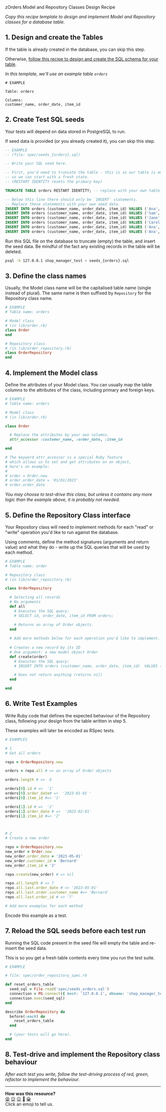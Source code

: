 zOrders Model and Repository Classes Design Recipe

_Copy this recipe template to design and implement Model and Repository classes for a database table._

## 1. Design and create the Tables

If the table is already created in the database, you can skip this step.

Otherwise, [follow this recipe to design and create the SQL schema for your table](./single_table_design_recipe_template.md).

*In this template, we'll use an example table `orders`*

```
# EXAMPLE

Table: orders

Columns:
customer_name, order_date, item_id

```

## 2. Create Test SQL seeds

Your tests will depend on data stored in PostgreSQL to run.

If seed data is provided (or you already created it), you can skip this step.

```sql
-- EXAMPLE
-- (file: spec/seeds_{orders}.sql)

-- Write your SQL seed here. 

-- First, you'd need to truncate the table - this is so our table is emptied between each test run,
-- so we can start with a fresh state.
-- (RESTART IDENTITY resets the primary key)

TRUNCATE TABLE orders RESTART IDENTITY; -- replace with your own table name.

-- Below this line there should only be `INSERT` statements.
-- Replace these statements with your own seed data.
INSERT INTO orders (customer_name, order_date, item_id) VALUES ('Ana', '01/01/2023', '001');
INSERT INTO orders (customer_name, order_date, item_id) VALUES ('Sam', '02/01/2023', '002');
INSERT INTO orders (customer_name, order_date, item_id) VALUES ('Jane', '03/01/2023', '003');
INSERT INTO orders (customer_name, order_date, item_id) VALUES ('Carol', '04/01/2023', '004');
INSERT INTO orders (customer_name, order_date, item_id) VALUES ('Ana', '01/01/2023', '005');
INSERT INTO orders (customer_name, order_date, item_id) VALUES ('Ana', '01/01/2023', '006');

```

Run this SQL file on the database to truncate (empty) the table, and insert the seed data. Be mindful of the fact any existing records in the table will be deleted.

```bash
psql -h 127.0.0.1 shop_manager_test < seeds_{orders}.sql
```

## 3. Define the class names

Usually, the Model class name will be the capitalised table name (single instead of plural). The same name is then suffixed by `Repository` for the Repository class name.

```ruby
# EXAMPLE
# Table name: orders

# Model class
# (in lib/order.rb)
class Order
end

# Repository class
# (in lib/order_repository.rb)
class OrderRepository
end
```

## 4. Implement the Model class

Define the attributes of your Model class. You can usually map the table columns to the attributes of the class, including primary and foreign keys.

```ruby
# EXAMPLE
# Table name: orders

# Model class
# (in lib/order.rb)

class Order

  # Replace the attributes by your own columns.
  attr_accessor :customer_name, :order_date, :item_id 

end

# The keyword attr_accessor is a special Ruby feature
# which allows us to set and get attributes on an object,
# here's an example:
#
# order = Order.new
# order.order_date = '01/01/2023'
# order.order_date
```

*You may choose to test-drive this class, but unless it contains any more logic than the example above, it is probably not needed.*

## 5. Define the Repository Class interface

Your Repository class will need to implement methods for each "read" or "write" operation you'd like to run against the database.

Using comments, define the method signatures (arguments and return value) and what they do - write up the SQL queries that will be used by each method.

```ruby
# EXAMPLE
# Table name: order

# Repository class
# (in lib/order_repository.rb)

class OrderRepository

  # Selecting all records
  # No arguments
  def all
    # Executes the SQL query: 
    # SELECT id, order_date, item_id FROM orders;

    # Returns an array of Order objects.
  end
 
  # Add more methods below for each operation you'd like to implement.
  
  # Creates a new record by its ID
  # One argument: a new model object Order
  def create(order)
    # Executes the SQL query:
    # INSERT INTO orders (customer_name, order_date, item_id)  VALUES ($1, $2);

    # Does not return anything (returns nil)
  end

end
```

## 6. Write Test Examples

Write Ruby code that defines the expected behaviour of the Repository class, following your design from the table written in step 5.

These examples will later be encoded as RSpec tests.

```ruby
# EXAMPLES

# 1
# Get all orders

repo = OrderRepository.new

orders = repo.all # => an array of Order objects

orders.length # =>  6

orders[0].id # =>  '1'
orders[0].order_date# =>  '2023-01-01 '
orders[0].item_id #=> '1'

orders[1].id # =>  '2'
orders[1].order_date # =>  '2023-02-01'
orders[1].item_id #=> '2'



# 2
# Create a new order

repo = OrderRepository.new
new_order = Order.new
new_order.order_date = '2023-05-01'
new_order.customer_id = 'Bernard'
new_order.item_id = '2'

repo.create(new_order) # => nil

repo.all.length # => 7
repo.all.last.order_date # => '2023-05-01'
repo.all.last.order.customer_name #=> 'Bernard'
repo.all.last.order_id # => '7'

# Add more examples for each method
```

Encode this example as a test.

## 7. Reload the SQL seeds before each test run

Running the SQL code present in the seed file will empty the table and re-insert the seed data.

This is so you get a fresh table contents every time you run the test suite.

```ruby
# EXAMPLE

# file: spec/order_repository_spec.rb

def reset_orders_table
  seed_sql = File.read('spec/seeds_orders.sql')
  connection = PG.connect({ host: '127.0.0.1', dbname: 'shop_manager_test' })
  connection.exec(seed_sql)
end

describe OrderRepository do
  before(:each) do 
    reset_orders_table
  end

  # (your tests will go here).
end
```

## 8. Test-drive and implement the Repository class behaviour

_After each test you write, follow the test-driving process of red, green, refactor to implement the behaviour._

<!-- BEGIN GENERATED SECTION DO NOT EDIT -->

---

**How was this resource?**  
[😫](https://airtable.com/shrUJ3t7KLMqVRFKR?prefill_Repository=makersacademy%2Fdatabases&prefill_File=resources%2Frepository_class_recipe_template.md&prefill_Sentiment=😫) [😕](https://airtable.com/shrUJ3t7KLMqVRFKR?prefill_Repository=makersacademy%2Fdatabases&prefill_File=resources%2Frepository_class_recipe_template.md&prefill_Sentiment=😕) [😐](https://airtable.com/shrUJ3t7KLMqVRFKR?prefill_Repository=makersacademy%2Fdatabases&prefill_File=resources%2Frepository_class_recipe_template.md&prefill_Sentiment=😐) [🙂](https://airtable.com/shrUJ3t7KLMqVRFKR?prefill_Repository=makersacademy%2Fdatabases&prefill_File=resources%2Frepository_class_recipe_template.md&prefill_Sentiment=🙂) [😀](https://airtable.com/shrUJ3t7KLMqVRFKR?prefill_Repository=makersacademy%2Fdatabases&prefill_File=resources%2Frepository_class_recipe_template.md&prefill_Sentiment=😀)  
Click an emoji to tell us.

<!-- END GENERATED SECTION DO NOT EDIT -->